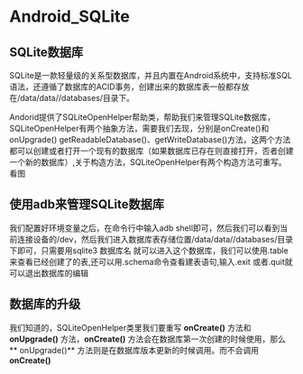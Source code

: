 # Android_SQLite
## SQLite数据库
SQLite是一款轻量级的关系型数据库，并且内置在Android系统中，支持标准SQL语法，还遵循了数据库的ACID事务，创建出来的数据库表一般都存放在/data/data/<package name>/databases/目录下。

Andorid提供了SQLiteOpenHelper帮助类，帮助我们来管理SQLite数据库，SQLiteOpenHelper有两个抽象方法，需要我们去现，分别是onCreate()和onUpgrade()
getReadableDatabase()、getWriteDatabase()方法，这两个方法都可以创建或者打开一个现有的数据库（如果数据库已存在则直接打开，否者创建一个新的数据库）,关于构造方法，SQLiteOpenHelper有两个构造方法可重写。看图


## 使用adb来管理SQLite数据库

我们配置好环境变量之后，在命令行中输入adb shell即可，然后我们可以看到当前连接设备的/dev，然后我们进入数据库表存储位置/data/data/<package name>/databases/目录下即可，只需要用sqlite3 数据库名 就可以进入这个数据库，我们可以使用.table来查看已经创建了的表,还可以用.schema命令查看建表语句,输入.exit 或者.quit就可以退出数据库的编辑

## 数据库的升级
  我们知道的，SQLiteOpenHelper类里我们要重写 **onCreate()** 方法和**onUpgrade()** 方法，**onCreate()** 方法会在数据库第一次创建的时候使用，那么 ** onUpgrade()** 方法则是在数据库版本更新的时候调用。而不会调用 **onCreate()** 





